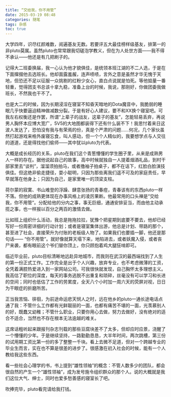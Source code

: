 ```yaml
---
title: “交给我，你不用管”
date: 2015-03-19 08:48
categories: 随笔
tags: 杂感
toc: true
---
```

大学四年，识尽红颜难数，阅遍基友无数。若要评五大最佳榜样级基友，排第一的非pluto莫属。虽然pluto也常常跟我切磋泡学教义，但在为人处世方面——我不得不承认——他还是有几把刷子的。

记得大二班委换届，我一心认为他才貌俱佳，是统领本班江湖的不二人选，于是在下面撺掇他去选班长。他却面露羞赧，连声啧啧，言外之意是虽然才华无愧于天地，但恐还不足以征服一众挑剔的红粉少女心，直白点说就是怕死。等他掂量一番轻重，觉得团支书总该十拿九稳，准备上台的时候，我说，那刚好，你做团委我做班长，不然我也干不了。

也是大二的时候，因为长期浸淫在寝室不知昏天暗地的Dota魔音中，我脆弱的睡眠几乎快要逼迫精神做减数分裂。于是有好心人建议，要不和XX换个寝室吧。可我左右权衡还是作罢，所谓“上辈子的战友，这辈子的基友”，怎能轻易丢弃，再说男人胸怀本应博大宽广，5V5的大地图都装得下还有什么装不下！我思忖着来日这波人发达了，恐怕没有我与有荣焉的份，真是个严肃的问题……何况，几个家伙虽然打起游戏来格外废寝忘食，叫人感动，但一个个人精似的，我要想学点与人交往的道道，还是得找他们偷师——其中犹以pluto为代表。

大概是成长经历的关系，pluto在我们这个青葱懵懂的学生圈子里，从来是成熟男人一样的存在。据他说起自己的故事，高中时候就独自一人提着烟酒礼品，到村干部家里去“谈判”，溜溜须拍拍马，或者撸袖子拍桌子，都不在话下，红脸白脸演技俱佳。但这绝非偷走捷径，耍小聪明，只因为那些离我们遥不可及的家庭责任，早早就落在他身上；只因为自己，是家里唯一的顶梁支柱。

荷尔蒙的寂寞、书山难登的浮躁、肆意张扬的青春痘，青春该有的东西pluto一样不落。但他的成熟更体现在办事风格上的凌厉果断。他最常用的口头禅是“交给我，你不用管”。分配给他的分内之事，事无巨细，通通安排妥当，而由他主动承揽之事，也一样报以百分之两百的激情去做。

比如班上组织什么活动，我总是拖拖拉拉，犹豫个把星期到底要不要去，他却已经写好一份周密详细的行动计划；或者是寝室集体出游，他总是计划、带路的那个，甚至进了社会，直接荣升为付账的老板级人物了。如果我们也要插一脚，他还是那句话—— “你不用管”。就好像就算天塌下来，地陷进去，或者妖魔入侵，或者丧尸来袭，都有眼前这个爷们替你顶上，你只顾抱着鸡大腿狂啃即可。

临近毕业前，pluto目标清晰地远赴异地城市，而我则在武汉的最西端找到了人生的第一份正式工作。工作完全是出于个人兴趣，放弃专业，也不考虑微薄的工资，全凭着满腔热爱进入到一家网站公司。可我很快就发现，自己胸怀太多理想主义。我高估了职位的深度，每天的事务逃脱不出重复和琐碎，丝毫没有可以学习和长进的空间；同时也低估了工作的劳累度，全天八个小时加一周六天的荧屏对视，日日为干眼症的折磨所苦。

正当我苦恼、徘徊，为前途命运悲天悯人之时，远在他乡的pluto一通长途电话点通了我：不管什么工作都有光鲜靓丽的一面，也都有痛苦不堪的一面，光羡慕别人的好，既蠢又幼稚；不管什么职业，只要你用心去做，努力去做好，没有绝对的适合不适合，当然也不存在根本无法逾越的难关。

这席话粗听起来跟报刊杂志刊载的那些豆腐块差不了太多，但却应时应景，浇醒了一个懵懂的少年。于是继续坚持，一路勤勤恳恳，大半年时间，两次跳槽，第三份的试用期工资比第一份的多了整整一千块。看上去微不足道，但对一个跨越专业的毕业生而言，实在也不算是很差的进步了。很感激在初入社会的时候，能有一个人教给我这些东西。

看一些社会心理学的书，书上提到“雄性领袖”的概念：不管人数多少的团队，都会很自然的产生一个“雄性领袖”，成为发号施令组织群众的那个人。说的大概就是我们这位大气、绅士，同时也爱多愁善感的寝室长了吧。

吹捧完毕，pluto看完请给我打钱。
